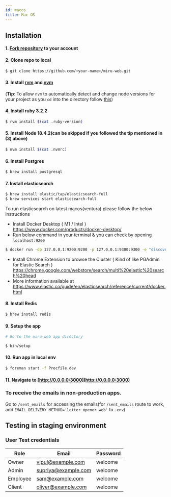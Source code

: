 ```yaml
---
id: macos
title: Mac OS
---
```


## Installation

#### 1. [Fork repository](https://github.com/saeloun/miru-web/fork) to your account

#### 2. Clone repo to local

```bash
$ git clone https://github.com/<your-name>/miru-web.git
```

#### 3. Install [rvm](https://rvm.io/) and [nvm](https://github.com/nvm-sh/nvm#installing-and-updating)

(**Tip**: To allow `nvm` to automatically detect and change node versions for
your project as you `cd` into the directory follow
[this](https://github.com/nvm-sh/nvm#deeper-shell-integration))

#### 4. Install ruby 3.2.2

```bash
$ rvm install $(cat .ruby-version)
```

#### 5. Install Node 18.4.2(can be skipped if you followed the tip mentioned in (3) above)

```bash
$ nvm install $(cat .nvmrc)
```

#### 6. Install Postgres

```bash
$ brew install postgresql
```

#### 7. Install elasticsearch

```bash
$ brew install elastic/tap/elasticsearch-full
$ brew services start elasticsearch-full
```

To run elasticsearch on latest macos(ventura) please follow the below
instructions

- Install Docker Desktop ( M1 / Intel )
  https://www.docker.com/products/docker-desktop/
- Run below command in your terminal & you can check by opening `localhost:9200`

```bash
$ docker run -dp 127.0.0.1:9200:9200 -p 127.0.0.1:9300:9300 -e "discovery.type=single-node" docker.elastic.co/elasticsearch/elasticsearch:7.17.7
```

- Install Chrome Extension to browse the Cluster ( Kind of like PGAdmin for
  Elastic Search )
  https://chrome.google.com/webstore/search/multi%20elastic%20search%20head
- More information available at
  https://www.elastic.co/guide/en/elasticsearch/reference/current/docker.html

#### 8. Install Redis

```bash
$ brew install redis
```

#### 9. Setup the app

```bash
# Go to the miru-web app directory

$ bin/setup
```

#### 10. Run app in local env

```bash
$ foreman start -f Procfile.dev
```

#### 11. Navigate to [http://0.0.0.0:3000](http://0.0.0.0:3000)

### To receive the emails in non-production apps.

Go to `/sent_emails` for accessing the emails(for `/sent_emails` route to work,
add `EMAIL_DELIVERY_METHOD='letter_opener_web'` to `.env`)

## Testing in staging environment

### User Test credentials

| Role     | Email               | Password |
| -------- | ------------------- | -------- |
| Owner    | vipul@example.com   | welcome |
| Admin    | supriya@example.com | welcome |
| Employee | sam@example.com     | welcome |
| Client   | oliver@example.com    | welcome |
